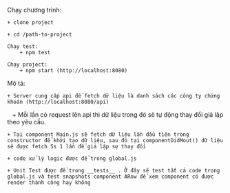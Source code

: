 Chạy chương trình:

    + clone project
    
    + cd /path-to-project
    
    Chạy test: 
        + npm test
        
    Chạy project:
        + npm start (http://localhost:8080)

Mô tả: 

    + Server cung cấp api để fetch dữ liệu là danh sách các công ty chứng khoán (http://localhost:8080/api)
    
    + Mỗi lần có request lên api thì dữ liệu trong đó sẽ tự động thay đổi giả lập theo yêu cầu.
    
    + Tại component Main.js sẽ fetch dữ liệu lần đầu tiên trong constructor để khởi tạo dữ liệu, sau đó tại componentDidMout() dữ liệu sẽ được fetch 5s 1 lần để giả lập sự thay đổi 
    
    + code xử lý logic được để trong global.js
    
    + Unit Test được để trong __tests__ . Ở đây sẽ test tất cả code trong global.js và test snapshots component ARow để xem component có được render thành công hay không
